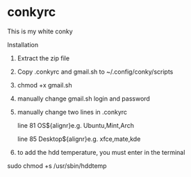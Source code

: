 # conkyrc
This is my white conky

Installation

1. Extract the zip file

2. Copy .conkyrc and gmail.sh to ~/.config/conky/scripts

3. chmod +x gmail.sh

4. manually change gmail.sh login and password

5. manually change two lines in .conkyrc 

   line 81 OS${alignr}e.g. Ubuntu,Mint,Arch

   line 85 Desktop${alignr}e.g. xfce,mate,kde
   
 6. to add the hdd temperature, you must enter in the terminal

   sudo chmod +s /usr/sbin/hddtemp
